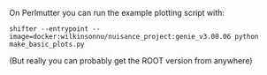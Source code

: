 On Perlmutter you can run the example plotting script with:
```
shifter --entrypoint --image=docker:wilkinsonnu/nuisance_project:genie_v3.00.06 python make_basic_plots.py
```
(But really you can probably get the ROOT version from anywhere)
